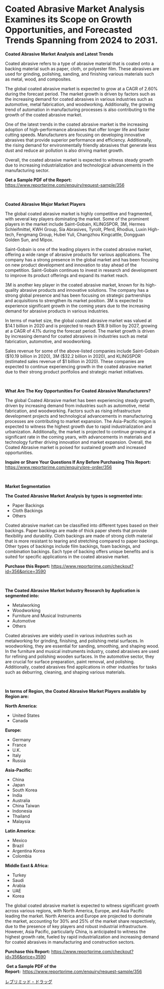 <p><h1>Coated Abrasive Market Analysis Examines its Scope on Growth Opportunities, and Forecasted Trends Spanning from 2024 to 2031.</h1></p><p><strong>Coated Abrasive Market Analysis and Latest Trends</strong></p>
<p><p>Coated abrasive refers to a type of abrasive material that is coated onto a backing material such as paper, cloth, or polyester film. These abrasives are used for grinding, polishing, sanding, and finishing various materials such as metal, wood, and composites.</p><p>The global coated abrasive market is expected to grow at a CAGR of 2.60% during the forecast period. The market growth is driven by factors such as the increasing demand for coated abrasives in various industries such as automotive, metal fabrication, and woodworking. Additionally, the growing trend of automation in manufacturing processes is also contributing to the growth of the coated abrasive market.</p><p>One of the latest trends in the coated abrasive market is the increasing adoption of high-performance abrasives that offer longer life and faster cutting speeds. Manufacturers are focusing on developing innovative abrasives that provide superior performance and efficiency. Additionally, the rising demand for environmentally friendly abrasives that generate less dust and reduce air pollution is also driving market growth.</p><p>Overall, the coated abrasive market is expected to witness steady growth due to increasing industrialization and technological advancements in the manufacturing sector.</p></p>
<p><strong>Get a Sample PDF of the Report:&nbsp;</strong> <a href="https://www.reportprime.com/enquiry/request-sample/356">https://www.reportprime.com/enquiry/request-sample/356</a></p>
<p>&nbsp;</p>
<p><strong>Coated Abrasive Major Market Players</strong></p>
<p><p>The global coated abrasive market is highly competitive and fragmented, with several key players dominating the market. Some of the prominent players in the market include Saint-Gobain, KLINGSPOR, 3M, Hermes Schleifmittel, KWH Group, Sia Abrasives, Tyrolit, Pferd, Rhodius, Luxin High-tech, Fengmang Group, Hubei Yuli, Changzhou Kingcattle, Dongguan Golden Sun, and Mipox.</p><p>Saint-Gobain is one of the leading players in the coated abrasive market, offering a wide range of abrasive products for various applications. The company has a strong presence in the global market and has been focusing on new product development and innovation to stay ahead of the competition. Saint-Gobain continues to invest in research and development to improve its product offerings and expand its market reach.</p><p>3M is another key player in the coated abrasive market, known for its high-quality abrasive products and innovative solutions. The company has a strong global presence and has been focusing on strategic partnerships and acquisitions to strengthen its market position. 3M is expected to experience significant growth in the coming years due to the increasing demand for abrasive products in various industries.</p><p>In terms of market size, the global coated abrasive market was valued at $14.1 billion in 2020 and is projected to reach $18.9 billion by 2027, growing at a CAGR of 4.1% during the forecast period. The market growth is driven by increasing demand for coated abrasives in industries such as metal fabrication, automotive, and woodworking.</p><p>Sales revenue for some of the above-listed companies include Saint-Gobain ($10.19 billion in 2020), 3M ($32.2 billion in 2020), and KLINGSPOR (estimated sales revenue of $1 billion in 2020). These companies are expected to continue experiencing growth in the coated abrasive market due to their strong product portfolios and strategic market initiatives.</p></p>
<p>&nbsp;</p>
<p><strong>What Are The Key Opportunities For Coated Abrasive Manufacturers?</strong></p>
<p><p>The global Coated Abrasive market has been experiencing steady growth, driven by increasing demand from industries such as automotive, metal fabrication, and woodworking. Factors such as rising infrastructure development projects and technological advancements in manufacturing processes are contributing to market expansion. The Asia-Pacific region is expected to witness the highest growth due to rapid industrialization and urbanization. Additionally, the market is projected to continue growing at a significant rate in the coming years, with advancements in materials and technology further driving innovation and market expansion. Overall, the Coated Abrasive market is poised for sustained growth and increased opportunities.</p></p>
<p><strong>Inquire or Share Your Questions If Any Before Purchasing This Report:</strong> <a href="https://www.reportprime.com/enquiry/pre-order/356">https://www.reportprime.com/enquiry/pre-order/356</a></p>
<p>&nbsp;</p>
<p><strong>Market Segmentation</strong></p>
<p><strong>The Coated Abrasive Market Analysis by types is segmented into:</strong></p>
<p><ul><li>Paper Backings</li><li>Cloth Backings</li><li>Others</li></ul></p>
<p><p>Coated abrasive market can be classified into different types based on their backings. Paper backings are made of thick paper sheets that provide flexibility and durability. Cloth backings are made of strong cloth material that is more resistant to tearing and stretching compared to paper backings. Other types of backings include film backings, foam backings, and combination backings. Each type of backing offers unique benefits and is suited for specific applications in the coated abrasive market.</p></p>
<p><strong>Purchase this Report:&nbsp;</strong><a href="https://www.reportprime.com/checkout?id=356&price=3590">https://www.reportprime.com/checkout?id=356&price=3590</a></p>
<p>&nbsp;</p>
<p><strong>The Coated Abrasive Market Industry Research by Application is segmented into:</strong></p>
<p><ul><li>Metalworking</li><li>Woodworking</li><li>Furniture and Musical Instruments</li><li>Automotive</li><li>Others</li></ul></p>
<p><p>Coated abrasives are widely used in various industries such as metalworking for grinding, finishing, and polishing metal surfaces. In woodworking, they are essential for sanding, smoothing, and shaping wood. In the furniture and musical instruments industry, coated abrasives are used for refining and polishing wooden surfaces. In the automotive sector, they are crucial for surface preparation, paint removal, and polishing. Additionally, coated abrasives find applications in other industries for tasks such as deburring, cleaning, and shaping various materials.</p></p>
<p>&nbsp;</p>
<p><strong>In terms of Region, the Coated Abrasive Market Players available by Region are:</strong></p>
<p>
    <p> <strong> North America: </strong>
        <ul>
            <li>United States</li>
            <li>Canada</li>
        </ul>
        </p> 
    <p> <strong> Europe: </strong>
        <ul>
            <li>Germany</li>
            <li>France</li>
            <li>U.K.</li>
            <li>Italy</li>
            <li>Russia</li>
        </ul>
        </p> 
    <p> <strong> Asia-Pacific: </strong>
        <ul>
            <li>China</li>
            <li>Japan</li>
            <li>South Korea</li>
            <li>India</li>
            <li>Australia</li>
            <li>China Taiwan</li>
            <li>Indonesia</li>
            <li>Thailand</li>
            <li>Malaysia</li>
        </ul>
        </p> 
    <p> <strong> Latin America: </strong>
        <ul>
            <li>Mexico</li>
            <li>Brazil</li>
            <li>Argentina Korea</li>
            <li>Colombia</li>
        </ul>
        </p> 
    <p> <strong> Middle East & Africa: </strong>
        <ul>
            <li>Turkey</li>
            <li>Saudi</li>
            <li>Arabia</li>
            <li>UAE</li>
            <li>Korea</li>
        </ul>
    </p>
    </p>
<p><p>The global coated abrasive market is expected to witness significant growth across various regions, with North America, Europe, and Asia Pacific leading the market. North America and Europe are projected to dominate the market, accounting for 30% and 25% of the market share respectively, due to the presence of key players and robust industrial infrastructure. However, Asia Pacific, particularly China, is anticipated to witness the highest growth rate, fueled by rapid industrialization and increasing demand for coated abrasives in manufacturing and construction sectors.</p></p>
<p><strong>Purchase this Report: </strong><a href="https://www.reportprime.com/checkout?id=356&price=3590">https://www.reportprime.com/checkout?id=356&price=3590</a></p>
<p>&nbsp;<strong>Get a Sample PDF of the Report:&nbsp;&nbsp;</strong><a href="https://www.reportprime.com/enquiry/request-sample/356">https://www.reportprime.com/enquiry/request-sample/356</a></p>
<p><strong></strong></p>
<p><p><a href="https://github.com/mreklxf44233/Market-Research-Report-List-1/blob/main/2148555193298.md">レブリミッド・ドラッグ</a></p></p>